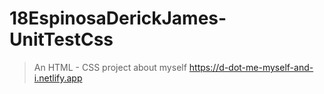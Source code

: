 # 18EspinosaDerickJames-UnitTestCss
> An HTML - CSS project about myself
https://d-dot-me-myself-and-i.netlify.app
